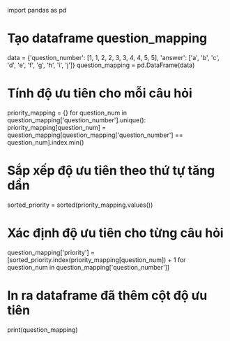 import pandas as pd

# Tạo dataframe question_mapping
data = {'question_number': [1, 1, 2, 2, 3, 3, 4, 4, 5, 5],
        'answer': ['a', 'b', 'c', 'd', 'e', 'f', 'g', 'h', 'i', 'j']}
question_mapping = pd.DataFrame(data)

# Tính độ ưu tiên cho mỗi câu hỏi
priority_mapping = {}
for question_num in question_mapping['question_number'].unique():
    priority_mapping[question_num] = question_mapping[question_mapping['question_number'] == question_num].index.min()

# Sắp xếp độ ưu tiên theo thứ tự tăng dần
sorted_priority = sorted(priority_mapping.values())

# Xác định độ ưu tiên cho từng câu hỏi
question_mapping['priority'] = [sorted_priority.index(priority_mapping[question_num]) + 1
                                for question_num in question_mapping['question_number']]

# In ra dataframe đã thêm cột độ ưu tiên
print(question_mapping)

